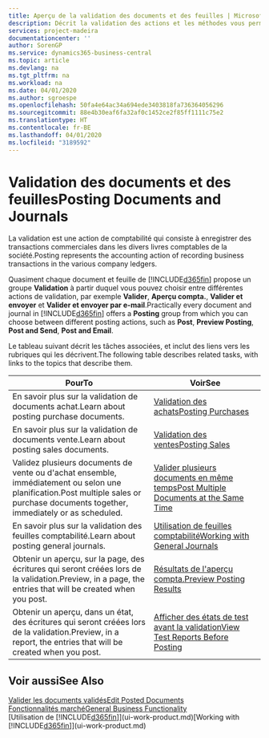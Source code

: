 ```yaml
---
title: Aperçu de la validation des documents et des feuilles | Microsoft Docs
description: Décrit la validation des actions et les méthodes vous permettant de valider des documents et des feuilles.
services: project-madeira
documentationcenter: ''
author: SorenGP
ms.service: dynamics365-business-central
ms.topic: article
ms.devlang: na
ms.tgt_pltfrm: na
ms.workload: na
ms.date: 04/01/2020
ms.author: sgroespe
ms.openlocfilehash: 50fa4e64ac34a694ede3403818fa736364056296
ms.sourcegitcommit: 88e4b30eaf6fa32af0c1452ce2f85ff1111c75e2
ms.translationtype: HT
ms.contentlocale: fr-BE
ms.lasthandoff: 04/01/2020
ms.locfileid: "3189592"
---
```

# <a name="posting-documents-and-journals"></a><span data-ttu-id="12648-103">Validation des documents et des feuilles</span><span class="sxs-lookup"><span data-stu-id="12648-103">Posting Documents and Journals</span></span>
<span data-ttu-id="12648-104">La validation est une action de comptabilité qui consiste à enregistrer des transactions commerciales dans les divers livres comptables de la société.</span><span class="sxs-lookup"><span data-stu-id="12648-104">Posting represents the accounting action of recording business transactions in the various company ledgers.</span></span>

<span data-ttu-id="12648-105">Quasiment chaque document et feuille de [!INCLUDE[d365fin](includes/d365fin_md.md)] propose un groupe **Validation** à partir duquel vous pouvez choisir entre différentes actions de validation, par exemple **Valider**, **Aperçu compta.**, **Valider et envoyer** et **Valider et envoyer par e-mail**.</span><span class="sxs-lookup"><span data-stu-id="12648-105">Practically every document and journal in [!INCLUDE[d365fin](includes/d365fin_md.md)] offers a **Posting** group from which you can choose between different posting actions, such as **Post**, **Preview Posting**, **Post and Send**, **Post and Email**.</span></span>

<span data-ttu-id="12648-106">Le tableau suivant décrit les tâches associées, et inclut des liens vers les rubriques qui les décrivent.</span><span class="sxs-lookup"><span data-stu-id="12648-106">The following table describes related tasks, with links to the topics that describe them.</span></span>

| <span data-ttu-id="12648-107">Pour</span><span class="sxs-lookup"><span data-stu-id="12648-107">To</span></span> | <span data-ttu-id="12648-108">Voir</span><span class="sxs-lookup"><span data-stu-id="12648-108">See</span></span> |
| --- | --- |
| <span data-ttu-id="12648-109">En savoir plus sur la validation de documents achat.</span><span class="sxs-lookup"><span data-stu-id="12648-109">Learn about posting purchase documents.</span></span> |[<span data-ttu-id="12648-110">Validation des achats</span><span class="sxs-lookup"><span data-stu-id="12648-110">Posting Purchases</span></span>](ui-post-purchases.md) |
| <span data-ttu-id="12648-111">En savoir plus sur la validation de documents vente.</span><span class="sxs-lookup"><span data-stu-id="12648-111">Learn about posting sales documents.</span></span> |[<span data-ttu-id="12648-112">Validation des ventes</span><span class="sxs-lookup"><span data-stu-id="12648-112">Posting Sales</span></span>](ui-post-sales.md) |
| <span data-ttu-id="12648-113">Validez plusieurs documents de vente ou d'achat ensemble, immédiatement ou selon une planification.</span><span class="sxs-lookup"><span data-stu-id="12648-113">Post multiple sales or purchase documents together, immediately or as scheduled.</span></span>|[<span data-ttu-id="12648-114">Valider plusieurs documents en même temps</span><span class="sxs-lookup"><span data-stu-id="12648-114">Post Multiple Documents at the Same Time</span></span>](ui-batch-posting.md)|
| <span data-ttu-id="12648-115">En savoir plus sur la validation des feuilles comptabilité.</span><span class="sxs-lookup"><span data-stu-id="12648-115">Learn about posting general journals.</span></span> |[<span data-ttu-id="12648-116">Utilisation de feuilles comptabilité</span><span class="sxs-lookup"><span data-stu-id="12648-116">Working with General Journals</span></span>](ui-work-general-journals.md) |
| <span data-ttu-id="12648-117">Obtenir un aperçu, sur la page, des écritures qui seront créées lors de la validation.</span><span class="sxs-lookup"><span data-stu-id="12648-117">Preview, in a page, the entries that will be created when you post.</span></span> |[<span data-ttu-id="12648-118">Résultats de l'aperçu compta.</span><span class="sxs-lookup"><span data-stu-id="12648-118">Preview Posting Results</span></span>](ui-how-preview-post-results.md) |
| <span data-ttu-id="12648-119">Obtenir un aperçu, dans un état, des écritures qui seront créées lors de la validation.</span><span class="sxs-lookup"><span data-stu-id="12648-119">Preview, in a report, the entries that will be created when you post.</span></span> |[<span data-ttu-id="12648-120">Afficher des états de test avant la validation</span><span class="sxs-lookup"><span data-stu-id="12648-120">View Test Reports Before Posting</span></span>](ui-how-view-test-reports-posting.md) |

## <a name="see-also"></a><span data-ttu-id="12648-121">Voir aussi</span><span class="sxs-lookup"><span data-stu-id="12648-121">See Also</span></span>
[<span data-ttu-id="12648-122">Valider les documents validés</span><span class="sxs-lookup"><span data-stu-id="12648-122">Edit Posted Documents</span></span>](across-edit-posted-document.md)  
[<span data-ttu-id="12648-123">Fonctionnalités marché</span><span class="sxs-lookup"><span data-stu-id="12648-123">General Business Functionality</span></span>](ui-across-business-areas.md)  
<span data-ttu-id="12648-124">[Utilisation de [!INCLUDE[d365fin](includes/d365fin_md.md)]](ui-work-product.md)</span><span class="sxs-lookup"><span data-stu-id="12648-124">[Working with [!INCLUDE[d365fin](includes/d365fin_md.md)]](ui-work-product.md)</span></span>
